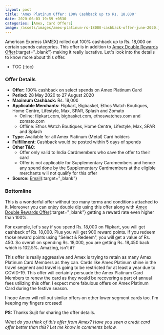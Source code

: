 ```yaml
---
layout: post
title: 'Amex Platinum Offer: 100% Cashback up to Rs. 18,000'
date: 2020-06-03 19:59 +0530
categories: [Amex, Card Offers]
image: /assets/images/amex-platinum-rs-18000-cashback-offer-june-2020.jpg
---
```


American Express (AMEX) rolled out 100% cashback up to Rs. 18,000 on certain spends categories. This offer is in addition to [Amex Double Rewards Offer](/amex-double-rewards-offer-2x-points-2x-value-on-amex-platinum-card/){:target="\_blank"} making it really lucrative. Let's look into the details to know more about this offer.

<!-- prettier-ignore -->
* TOC
{:toc}

### Offer Details

- **Offer:** 100% cashback on select spends on Amex Platinum Card
- **Period:** 28 May 2020 to 27 August 2020
- **Maximum Cashback:** Rs. 18,000
- **Applicable Merchants:** Flipkart, Bigbasket, Ethos Watch Boutiques, Home Centre, Lifestyle, Max, SPAR, Splash and Zomato
  - Online: flipkart.com, bigbasket.com, ethoswatches.com and zomato.com
  - Offline: Ethos Watch Boutiques, Home Centre, Lifestyle, Max, SPAR and Splash
- **Type**: Available for all Amex Platinum (Metal) Card holders
- **Fulfillment**: Cashback would be posted within 5 days of spends
- **Other T&C**:
  - Offer only valid to India Cardmembers who save the offer to their card
  - Offer is not applicable for Supplementary Cardmembers and hence any spend done by the Supplementary Cardmembers at the eligible merchants will not qualify for this offer
- **Source:** [Email](https://ebm.email.americanexpress.com/c/tag/hBez5m7AQB6DpB91$7MNu7fGjZ6/doc.html){:target="\_blank"}

### Bottomline

This is a wonderful offer without too many terms and conditions attached to it. Moreover you can enjoy double dip using this offer along with [Amex Double Rewards Offer](/amex-double-rewards-offer-2x-points-2x-value-on-amex-platinum-card/){:target="\_blank"} getting a reward rate even higher than 100%.

For example, let's say if you spend Rs. 18,000 on Flipkart, you will get cashback of Rs. 18,000. Plus you will get 900 reward points. If you redeem those reward points using "Select & Redeem", you will get a value of Rs. 450. So overall on spending Rs. 18,000, you are getting Rs. 18,450 back which is 102.5%. Amazing, isn't it?

This offer is really aggressive and Amex is trying to retain as many Amex Platinum Card Members as they can. Cards like Amex Platinum shine in the travel segment and travel is going to be restricted for at least a year due to COVID-19. This offer will certainly persuade the Amex Platinum Card Members to renew the card as they would be recovering a part of annual fees utilizing this offer. I expect more fabulous offers on Amex Platinum Card during the festive season.

I hope Amex will roll out similar offers on other lower segment cards too. I'm keeping my fingers crossed!

**PS:** Thanks Sujit for sharing the offer details.

_What do you think of this offer from Amex? Have you seen a credit card offer better than this? Let me know in comments below._
